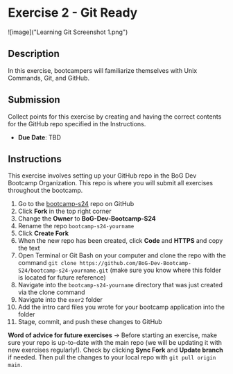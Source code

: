 # Exercise 2 - Git Ready


![image]("Learning Git Screenshot 1.png")


## Description
In this exercise, bootcampers will familiarize themselves with Unix Commands, Git, and GitHub. 

## Submission
Collect points for this exercise by creating and having the correct contents for the GitHub repo specified in the Instructions. 
- **Due Date**: TBD

## Instructions
This exercise involves setting up your GitHub repo in the BoG Dev Bootcamp Organization. This repo is where you will submit all exercises throughout the bootcamp. 

1. Go to the [bootcamp-s24](https://github.com/BoG-Dev-Bootcamp-S24/bootcamp-s24) repo on GitHub
2. Click **Fork** in the top right corner
3. Change the **Owner** to **BoG-Dev-Bootcamp-S24**
4. Rename the repo `bootcamp-s24-yourname`
5. Click **Create Fork**
6. When the new repo has been created, click **Code** and **HTTPS** and copy the text
7. Open Terminal or Git Bash on your computer and clone the repo with the command `git clone https://github.com/BoG-Dev-Bootcamp-S24/bootcamp-s24-yourname.git` (make sure you know where this folder is located for future reference)
8. Navigate into the `bootcamp-s24-yourname` directory that was just created via the clone command
9. Navigate into the `exer2` folder
10. Add the intro card files you wrote for your bootcamp application into the folder
11. Stage, commit, and push these changes to GitHub

**Word of advice for future exercises** -> Before starting an exercise, make sure your repo is up-to-date with the main repo (we will be updating it with new exercises regularly!). Check by clicking **Sync Fork** and **Update branch** if needed. Then pull the changes to your local repo with `git pull origin main`.
